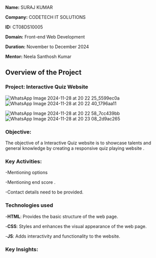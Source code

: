 **Name:** SURAJ KUMAR

**Company:** CODETECH IT SOLUTIONS

**ID:** CT08DS10005

**Domain:** Front-end Web Development

**Duration:** November to December 2024

**Mentor:** Neela Santhosh Kumar

## Overview of the Project

### Project: Interactive Quiz Website
![WhatsApp Image 2024-11-28 at 20 22 25_5599ec0a](https://github.com/user-attachments/assets/9377dce4-5e5a-4325-a573-81dc87592830)
![WhatsApp Image 2024-11-28 at 20 22 40_1796aa11](https://github.com/user-attachments/assets/691106c2-5d3f-4795-8f74-7e41303e9b9c)

![WhatsApp Image 2024-11-28 at 20 22 58_7cc439bb](https://github.com/user-attachments/assets/cc9d1371-6a66-4831-883c-bb10fefbee63)
![WhatsApp Image 2024-11-28 at 20 23 08_2d9ac265](https://github.com/user-attachments/assets/a65d772d-cdc8-4d65-a875-d0d2b5c8a79f)






### Objective:
 The objective of a Interactive Quiz website is to showcase talents and general knowledge by creating a responsive quiz playing website .

 ### Key Activities:
 -Mentioning options
 
 -Mentioning end score .
 
 -Contact details need to be provided.

 ### Technologies used
 -**HTML**:  Provides the basic structure of the web page.
 
 -**CSS**: Styles and enhances the visual appearance of the web page.
 
 -**JS**: Adds interactivity and functionality to the website.

 ### Key Insights:
 
 
 
